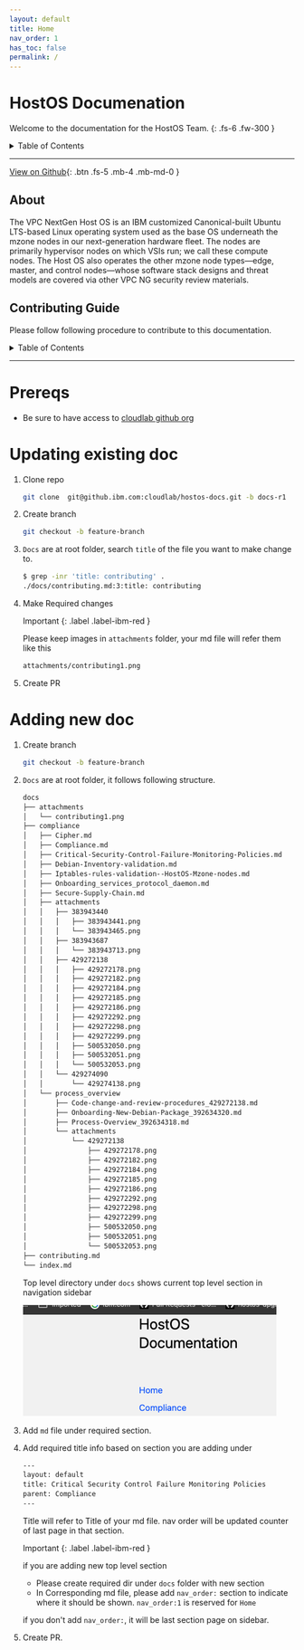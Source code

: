 ```yaml
---
layout: default
title: Home
nav_order: 1
has_toc: false
permalink: /
---
```


# HostOS Documenation 
Welcome to the documentation for the HostOS Team.
{: .fs-6 .fw-300 }

<details markdown="block">
  <summary>
    Table of Contents
  </summary>
____
- TOC
{:toc}
____
</details>

---

[View on Github](https://github.ibm.com/cloudlab/hostos-reports){: .btn .fs-5 .mb-4 .mb-md-0 }

## About

The VPC NextGen Host OS is an IBM customized Canonical-built Ubuntu LTS-based Linux
operating system used as the base OS underneath the mzone nodes in our
next-generation hardware fleet. The nodes are primarily hypervisor nodes
on which VSIs run; we call these compute nodes. The Host OS also operates
the other mzone node types—edge, master, and control nodes—whose software
stack designs and threat models are covered via other VPC NG security review materials.


## Contributing Guide

Please follow following procedure  to contribute to this  documentation.

<details markdown="block">
  <summary>
    Table of Contents
  </summary>
____
- TOC
{:toc}
____
</details>

---

# Prereqs

* Be sure to have access to [cloudlab github org](https://github.ibm.com/cloudlab)

# Updating existing doc

1. Clone repo

      ```bash
      git clone  git@github.ibm.com:cloudlab/hostos-docs.git -b docs-r1
      ```

2. Create branch

      ```bash
      git checkout -b feature-branch
      ```

3. `Docs` are at root folder, search `title` of the file you want to make change to.

      ```bash
      $ grep -inr 'title: contributing' .        
      ./docs/contributing.md:3:title: contributing 
      ```

4. Make Required changes

    Important
      {: .label .label-ibm-red }

      Please keep images in `attachments` folder, your md file will refer them like this

      ```bash
      attachments/contributing1.png
      ```

5. Create PR

# Adding new doc

1. Create branch

      ```bash
      git checkout -b feature-branch
      ```

2. `Docs` are at root folder, it follows following structure.

      ```bash
      docs
      ├── attachments
      │   └── contributing1.png
      ├── compliance
      │   ├── Cipher.md
      │   ├── Compliance.md
      │   ├── Critical-Security-Control-Failure-Monitoring-Policies.md
      │   ├── Debian-Inventory-validation.md
      │   ├── Iptables-rules-validation--HostOS-Mzone-nodes.md
      │   ├── Onboarding_services_protocol_daemon.md
      │   ├── Secure-Supply-Chain.md
      │   ├── attachments
      │   │   ├── 383943440
      │   │   │   ├── 383943441.png
      │   │   │   └── 383943465.png
      │   │   ├── 383943687
      │   │   │   └── 383943713.png
      │   │   ├── 429272138
      │   │   │   ├── 429272178.png
      │   │   │   ├── 429272182.png
      │   │   │   ├── 429272184.png
      │   │   │   ├── 429272185.png
      │   │   │   ├── 429272186.png
      │   │   │   ├── 429272292.png
      │   │   │   ├── 429272298.png
      │   │   │   ├── 429272299.png
      │   │   │   ├── 500532050.png
      │   │   │   ├── 500532051.png
      │   │   │   └── 500532053.png
      │   │   └── 429274090
      │   │       └── 429274138.png
      │   └── process_overview
      │       ├── Code-change-and-review-procedures_429272138.md
      │       ├── Onboarding-New-Debian-Package_392634320.md
      │       ├── Process-Overview_392634318.md
      │       └── attachments
      │           └── 429272138
      │               ├── 429272178.png
      │               ├── 429272182.png
      │               ├── 429272184.png
      │               ├── 429272185.png
      │               ├── 429272186.png
      │               ├── 429272292.png
      │               ├── 429272298.png
      │               ├── 429272299.png
      │               ├── 500532050.png
      │               ├── 500532051.png
      │               └── 500532053.png
      ├── contributing.md
      └── index.md


      ```

      Top level directory under `docs` shows current top level section in navigation sidebar

      ![Top level view](attachments/contributing1.png)

3. Add `md` file  under required section.

4. Add required title info based on section you are adding under

      ```bash
      ---
      layout: default
      title: Critical Security Control Failure Monitoring Policies 
      parent: Compliance
      ---
      ```

      Title will refer to Title of your md file.
      nav order will be updated counter of last page in that section.

      Important
      {: .label .label-ibm-red }

      if you are adding new top level section

      * Please create required dir under `docs` folder with new section
      * In Corresponding md file, please add `nav_order:` section to indicate where it should be shown. `nav_order:1` is reserved for `Home`

      if you don't add `nav_order:`, it will be last section page on sidebar.

5. Create PR.
